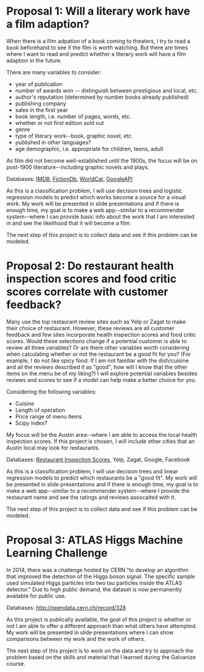 # Proposal 1: Will a literary work have a film adaption?

When there is a film adpation of a book coming to theaters, I try to read a book beforehand to see if the film is worth watching. But there are times where I want to read and predict whether a literary work will have a film adaption in the future.

There are many variables to consider:
- year of publication
- number of awards won -- distinguish between prestigious and local, etc.
- author's reputation (determined by number books already published)
- publishing company
- sales in the first year
- book length, i.e. number of pages, words, etc.
- whether or not first edition sold out
- genre
- type of literary work--book, graphic novel, etc.
- published in other languages?
- age demographic, i.e. appropriate for children, teens, adult

As film did not become well-established until the 1900s, the focus will be on post-1900 literature--including graphic novels and plays.

Databases: [IMDB](http://www.imdb.com/), [FictionDb](https://www.fictiondb.com/search/genre~books-to-movies-tv~3141.htm), 
[WorldCat](http://www.worldcat.org), [GoogleAPI](https://developers.google.com/books/)

As this is a classification problem, I will use decision trees and logistic regression models to predict which works become a source for a visual work. My work will be presented in slide presentations and if there is enough time, my goal is to make a web app--similar to a recommender system--where I can provide basic info about the work that I am interested in and see the likelihood that it will become a film.

The next step of this project is to collect data and see if this problem can be modeled.

# Proposal 2: Do restaurant health inspection scores and food critic scores correlate with customer feedback?
Many use the top restaurant review sites such as Yelp or Zagat to make their choice of restaurant. However, these reviews are all customer feedback and few sites incorporate health inspection scores and food critic scores. Would these selections change if a potential customer is able to review all three variables? Or are there other variables worth considering when calculating whether or not the restaurant be a good fit for you? (For example, I do not like spicy food. If I am not familiar with the dish/cuisine and all the reviews described it as "good", how will I know that the other items on the menu be of my liking?) I will explore potential variables besides reviews and scores to see if a model can help make a better choice for you.

Considering the following variables:
- Cuisine
- Length of operation
- Price range of menu items
- Scipy index?

My focus will be the Austin area--where I am able to access the local health inspection scores. If this project is chosen, I will include other cities that an Austin local may look for restaurants.

Databases: [Restaurant Inspection Scores](https://data.austintexas.gov/Health-and-Community-Services/Restaurant-Inspection-Scores/ecmv-9xxi), Yelp, Zagat, Google, Facebook

As this is a classification problem, I will use decision trees and linear regression models to predict which restaurants be a "good fit". My work will be presented in slide presentations and if there is enough time, my goal is to make a web app--similar to a recommender system--where I provide the restaurant name and see the ratings and reviews assocaited with it.

The next step of this project is to collect data and see if this problem can be modeled.

# Proposal 3: ATLAS Higgs Machine Learning Challenge

In 2014, there was a challenge hosted by CERN "to develop an algorithm that improved the detection of the Higgs boson signal. The specific sample used simulated Higgs particles into two tau particles inside the ATLAS detector." Due to high public demand, the dataset is now permanently available for public use.

Databases: http://opendata.cern.ch/record/328

As this project is publically available, the goal of this project is whether or not I am able to offer a different approach than what others have attempted. My work will be presented in slide presentations where I can show comparisons between my work and the work of others.

The next step of this project is to work on the data and try to approach the problem based on the skills and material that I learned during the Galvanize course.
